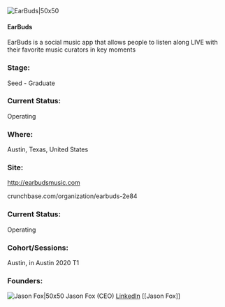 

![EarBuds|50x50](https://apimg.techstars.com/connect/images/image_files/5dd5be8e34a60d58990000b1/original/Purple_Logo.png)

#### EarBuds
EarBuds is a social music app that allows people to listen along LIVE with their favorite music curators in key moments

### Stage: 
Seed - Graduate 

### Current Status: 
Operating

### Where:
Austin, Texas, United States

### Site:
http://earbudsmusic.com



crunchbase.com/organization/earbuds-2e84

### Current Status: 
Operating

### Cohort/Sessions: 
Austin, in Austin 2020 T1

### Founders: 

![Jason Fox|50x50](https://apimg.techstars.com/connect/images/image_files/5dd35a58a36c11500a000075/original/The_Pitch_-_Earbuds-2.jpg) Jason Fox (CEO) [LinkedIn](https://linkedin.com/in/jason-fox-6261a4b4) [[Jason Fox]]


